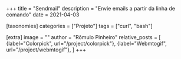 +++
title = "Sendmail"
description = "Envie emails a partir da linha de comando"
date = 2021-04-03

[taxonomies]
categories = ["Projeto"]
tags = ["curl", "bash"]

[extra]
image = ""
author = "Rômulo Pinheiro"
relative_posts = [
		{label="Colorpick", url="/project/colorpick"},
		{label="Webmtogif", url="/project/webmtogif"},
]
+++
